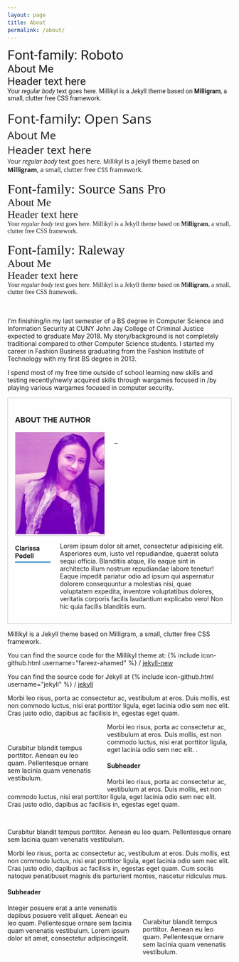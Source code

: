 ```yaml
---
layout: page
title: About
permalink: /about/
---
```


<div style="font-family: 'Roboto', serif;font-size: 30px;">Font-family: Roboto</div>
<div style="font-family: 'Roboto', serif;font-size: 24px;">About Me<br>Header text here</div>
<div style="font-family: 'Roboto', serif;">Your <em>regular body</em> text goes here.  Millikyl is a Jekyll theme based on <strong>Milligram</strong>, a small, clutter free CSS framework.</div>
<br>
<div style="font-family: 'Open Sans', serif;font-size: 30px;">Font-family: Open Sans</div>
<div style="font-family: 'Open Sans', serif;font-size: 24px;">About Me<br>Header text here</div>
<div style="font-family: 'Open Sans', serif;">Your <em>regular body</em> text goes here.  Millikyl is a Jekyll theme based on <strong>Milligram</strong>, a small, clutter free CSS framework.</div>
<br>
<div style="font-family: 'Source Sans Pro', serif;font-size: 30px;">Font-family: Source Sans Pro</div>
<div style="font-family: 'Source Sans Pro', serif;font-size: 24px;">About Me<br>Header text here</div>
<div style="font-family: 'Source Sans Pro', serif;">Your <em>regular body</em> text goes here.  Millikyl is a Jekyll theme based on <strong>Milligram</strong>, a small, clutter free CSS framework.</div>
<br>
<div style="font-family: 'Raleway', serif;font-size: 30px;">Font-family: Raleway</div>
<div style="font-family: 'Raleway', serif;font-size: 24px;">About Me<br>Header text here</div>
<div style="font-family: 'Raleway', serif;">Your <em>regular body</em> text goes here.  Millikyl is a Jekyll theme based on <strong>Milligram</strong>, a small, clutter free CSS framework.</div>
<br>
<br>

I'm finishing/in my last semester of a BS degree in Computer Science and Information Security at CUNY John Jay College of Criminal Justice expected to graduate May 2018.  My story/background is not completely traditional compared to other Computer Science students.  I started my career in Fashion Business graduating from the Fashion Institute of Technology with my first BS degree in 2013.

I spend most of my free time outside of school learning new skills and testing recently/newly acquired skills through wargames focused in /by playing various wargames focused in computer security.


<style>
.about-the-author {
  background-color: #fefefe;
  padding: 1rem;
  border: 1px solid #cacaca;
}

.about-the-author .separator-left {
  text-align: left;
}

.about-the-author .separator-left::before, .about-the-author .separator-left::after {
  display: table;
  content: ' ';
  -webkit-flex-basis: 0;
      -ms-flex-preferred-size: 0;
          flex-basis: 0;
  -webkit-order: 1;
      -ms-flex-order: 1;
          order: 1;
}

.about-the-author .separator-left::after {
  clear: both;
}

.about-the-author .separator-left::after {
  position: relative;
  width: 5rem;
  border-bottom: 0.125rem solid #1779ba;
  margin: 0.3rem auto 0;
  margin-left: 0;
}

.about-the-author .author-title {
  text-transform: uppercase;
}

.about-the-author .author-social {
  text-align: center;
  margin-top: 0.7rem;
  margin-bottom: 0.7rem;
}

.about-the-author .author-social .fa-stack {
  display: inline-block;
}

.about-the-author .author-social .fa-stack.facebook {
  color: #4c70ba;
}

.about-the-author .author-social .fa-stack.facebook:hover, .about-the-author .author-social .fa-stack.facebook:focus {
  color: #3b5998;
}

.about-the-author .author-social .fa-stack.twitter {
  color: #83c3f3;
}

.about-the-author .author-social .fa-stack.twitter:hover, .about-the-author .author-social .fa-stack.twitter:focus {
  color: #55acee;
}

.about-the-author .author-social .fa-stack.linkedin {
  color: #009ee8;
}

.about-the-author .author-social .fa-stack.linkedin:hover, .about-the-author .author-social .fa-stack.linkedin:focus {
  color: #007bb5;
}

.about-the-author .author-image {
  border: 1px solid #cacaca;
}
</style>

<div class="about-the-author">
  <h3 class="author-title">About the Author</h3>
  <div class="row">
    <div class="small-12 medium-4 columns">
      <div class="author-image">
        <img src="/static/img/purple2.jpg">
      </div>
      <div class="author-social">
        <a href="#">
          <span class="fa-stack fa-lg facebook">
            <i class="fa fa-circle fa-stack-2x"></i>
            <i class="fa fa-facebook fa-stack-1x fa-inverse"></i>
          </span>
        </a>
        <a href="#">
          <span class="fa-stack fa-lg twitter">
            <i class="fa fa-circle fa-stack-2x"></i>
            <i class="fa fa-twitter fa-stack-1x fa-inverse"></i>
          </span>
        </a>
        <a href="#">
          <span class="fa-stack fa-lg linkedin">
            <i class="fa fa-circle fa-stack-2x"></i>
            <i class="fa fa-linkedin fa-stack-1x fa-inverse"></i>
          </span>
        </a>
      </div>
    </div>
    <div class="small-12 medium-8 columns">
    <h4 class="separator-left"><span class="first">Clarissa</span>  <span class="last">Podell</span></h4>
      <p>Lorem ipsum dolor sit amet, consectetur adipisicing elit. Asperiores eum, iusto vel repudiandae, quaerat soluta sequi officia. Blanditiis atque, illo eaque sint in architecto illum nostrum repudiandae labore tenetur! Eaque impedit pariatur odio ad ipsum qui aspernatur dolorem consequuntur a molestias nisi, quae voluptatem expedita, inventore voluptatibus dolores, veritatis corporis facilis laudantium explicabo vero! Non hic quia facilis blanditiis eum.</p>
    </div>
  </div>
</div>



Millikyl is a Jekyll theme based on Milligram, a small, clutter free CSS framework.

You can find the source code for the Millikyl theme at:
{% include icon-github.html username="fareez-ahamed" %} /
[jekyll-new](https://github.com/fareez-ahamed/millikyl)

You can find the source code for Jekyll at
{% include icon-github.html username="jekyll" %} /
[jekyll](https://github.com/jekyll/jekyll)



<style>
.flexible-article-image-full .thumbnail {
  width: 100%;
}
.flexible-article-image-full .thumbnail img {
  width: 100%;
}
.flexible-article-image-full .caption {
  font-size: 0.9rem;
}

.flexible-article-image-left {
  float: left;
  margin: 1rem 1.5rem 0 0;
  max-width: 12.5rem;
}

.flexible-article-image-left .caption {
  font-size: 0.9rem;
}

@media screen and (max-width: 39.9375em) {
  .flexible-article-image-left {
    float: none;
    max-width: 100%;
    margin: 0;
  }
  .flexible-article-image-left .thumbnail {
    width: 100%;
  }
  .flexible-article-image-left .thumbnail img {
    width: 100%;
  }
}

.flexible-article-image-right {
  float: right;
  margin: 0 0 1rem 1.5rem;
  max-width: 12.5rem;
}

.flexible-article-image-right .caption {
  font-size: 0.9rem;
}

@media screen and (max-width: 39.9375em) {
  .flexible-article-image-right {
    float: none;
    max-width: 100%;
    margin: 0;
  }
  .flexible-article-image-right .thumbnail {
    width: 100%;
  }
  .flexible-article-image-right .thumbnail img {
    width: 100%;
  }
}
</style>

<div class="flexible-article-images-container">
  <div class="flexible-article-content">
    <p>Morbi leo risus, porta ac consectetur ac, vestibulum at eros. Duis mollis, est non commodo luctus, nisi erat porttitor ligula, eget lacinia odio sem nec elit. Cras justo odio, dapibus ac facilisis in, egestas eget quam. </p>
    <div class="flexible-article-image-left">
      <div class="thumbnail">
        <img src="https://placehold.it/200?text=left+image" alt="">
      </div>
      <p class="caption">Curabitur blandit tempus porttitor. Aenean eu leo quam. Pellentesque ornare sem lacinia quam venenatis vestibulum.</p>
    </div>
    <p>Morbi leo risus, porta ac consectetur ac, vestibulum at eros. Duis mollis, est non commodo luctus, nisi erat porttitor ligula, eget lacinia odio sem nec elit. .</p>
    <h4>Subheader</h4>
    <p>Morbi leo risus, porta ac consectetur ac, vestibulum at eros. Duis mollis, est non commodo luctus, nisi erat porttitor ligula, eget lacinia odio sem nec elit. Cras justo odio, dapibus ac facilisis in, egestas eget quam.</p>
      <div class="thumbnail">
        <img src="https://placehold.it/1024x300?text=wide+image" alt="">
      </div>
      <p class="caption">Curabitur blandit tempus porttitor. Aenean eu leo quam. Pellentesque ornare sem lacinia quam venenatis vestibulum.</p>
    </div>
    <p>Morbi leo risus, porta ac consectetur ac, vestibulum at eros. Duis mollis, est non commodo luctus, nisi erat porttitor ligula, eget lacinia odio sem nec elit. Cras justo odio, dapibus ac facilisis in, egestas eget quam. Cum sociis natoque penatibuset magnis dis parturient montes, nascetur ridiculus mus.</p>
    <h4>Subheader</h4>
    <div class="flexible-article-image-right">
      <div class="thumbnail">
        <img src="https://placehold.it/200?text=right+image" alt="">
      </div>
      <p class="caption">Curabitur blandit tempus porttitor. Aenean eu leo quam. Pellentesque ornare sem lacinia quam venenatis vestibulum.</p>
    </div>
    <p>Integer posuere erat a ante venenatis dapibus posuere velit aliquet. Aenean eu leo quam. Pellentesque ornare sem lacinia quam venenatis vestibulum. Lorem ipsum dolor sit amet, consectetur adipiscingelit.</p>
  </div>
</div>


